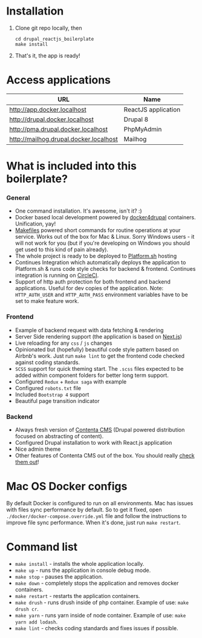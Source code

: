 # Installation

1. Clone git repo locally, then

    ```
    cd drupal_reactjs_boilerplate
    make install
    ```

2. That's it, the app is ready!
 
# Access applications
 
| URL                                     | Name                |
| ----------------------------------------| ------------------- |
| http://app.docker.localhost             | ReactJS application |
| http://drupal.docker.localhost          | Drupal 8            |
| http://pma.drupal.docker.localhost      | PhpMyAdmin          |
| http://mailhog.drupal.docker.localhost  | Mailhog             |
 
# What is included into this boilerplate?
 
### General
 
- One command installation. It's awesome, isn't it? :)
- Docker based local development powered by [docker4drupal](https://github.com/wodby/docker4drupal) containers. Unification, yay!
- [Makefiles](https://www.gnu.org/software/make/manual/html_node/Introduction.html) powered short commands for routine operations at your service. Works out of the box for Mac & Linux. Sorry Windows users - it will not work for you (but if you're developing on Windows you should get used to this kind of pain already).
- The whole project is ready to be deployed to [Platform.sh](https://platform.sh/) hosting
- Continues Integration which automatically deploys the application to Platform.sh & runs code style checks for backend & frontend. Continues integration is running on [CircleCI](https://circleci.com/).
- Support of http auth protection for both frontend and backend applications. Useful for dev copies of the application. Note: `HTTP_AUTH_USER` and `HTTP_AUTH_PASS` environment variables have to be set to make feature work.

### Frontend

- Example of backend request with data fetching & rendering
- Server Side rendering support (the application is based on [Next.js](https://github.com/zeit/next.js/))
- Live reloading for any `css` / `js` changes
- Opinionated but (hopefully) beautiful code style pattern based on Airbnb's work. Just run `make lint` to get the frontend code checked against coding standards.
- `SCSS` support for quick theming start. The `.scss` files expected to be added within component folders for better long term support.
- Configured `Redux` + `Redux saga` with example
- Configured `robots.txt` file
- Included `Bootstrap 4` support
- Beautiful page transition indicator

### Backend
  
- Always fresh version of [Contenta CMS](http://www.contentacms.org) (Drupal powered distribution focused on abstracting of content).
- Configured Drupal installation to work with React.js application
- Nice admin theme
- Other features of Contenta CMS out of the box. You should really [check them out](http://contentacms.readthedocs.io/en/latest/)! 
 
# Mac OS Docker configs

By default Docker is configured to run on all environments. Mac has issues with files sync performance by default. So to get it fixed, open `./docker/docker-compose.override.yml` file and follow the instructions to improve file sync performance. When it's done, just run `make restart`.

# Command list

- `make install` - installs the whole application locally.
- `make up` - runs the application in console debug mode.
- `make stop` - pauses the application.
- `make down` - completely stops the application and removes docker containers.
- `make restart` - restarts the application containers.
- `make drush` - runs drush inside of php container. Example of use: `make drush cr`.
- `make yarn` - runs yarn inside of node container. Example of use: `make yarn add lodash`.
- `make lint` - checks coding standards and fixes issues if possible.
